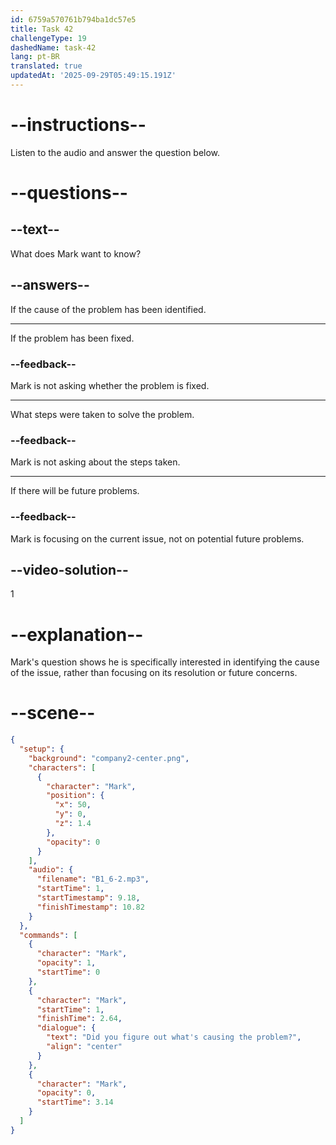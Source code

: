 ```yaml
---
id: 6759a570761b794ba1dc57e5
title: Task 42
challengeType: 19
dashedName: task-42
lang: pt-BR
translated: true
updatedAt: '2025-09-29T05:49:15.191Z'
---
```


<!-- (audio) Mark: Did you figure out what's causing the problem? -->

# --instructions--

Listen to the audio and answer the question below.

# --questions--

## --text--

What does Mark want to know?

## --answers--

If the cause of the problem has been identified.

---

If the problem has been fixed.

### --feedback--

Mark is not asking whether the problem is fixed.

---

What steps were taken to solve the problem.

### --feedback--

Mark is not asking about the steps taken.

---

If there will be future problems.

### --feedback--

Mark is focusing on the current issue, not on potential future problems.

## --video-solution--

1

# --explanation--

Mark's question shows he is specifically interested in identifying the cause of the issue, rather than focusing on its resolution or future concerns.

# --scene--

```json
{
  "setup": {
    "background": "company2-center.png",
    "characters": [
      {
        "character": "Mark",
        "position": {
          "x": 50,
          "y": 0,
          "z": 1.4
        },
        "opacity": 0
      }
    ],
    "audio": {
      "filename": "B1_6-2.mp3",
      "startTime": 1,
      "startTimestamp": 9.18,
      "finishTimestamp": 10.82
    }
  },
  "commands": [
    {
      "character": "Mark",
      "opacity": 1,
      "startTime": 0
    },
    {
      "character": "Mark",
      "startTime": 1,
      "finishTime": 2.64,
      "dialogue": {
        "text": "Did you figure out what's causing the problem?",
        "align": "center"
      }
    },
    {
      "character": "Mark",
      "opacity": 0,
      "startTime": 3.14
    }
  ]
}
```
